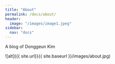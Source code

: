 ```yaml
---
title: "About"
permalink: /docs/about/
header:
  image: "/images/image1.jpeg"
sidebar:
  nav: "docs"
---
```

A blog of Donggeun Kim

![alt]({{ site.url}}{{ site.baseurl }}/images/about.jpg)
